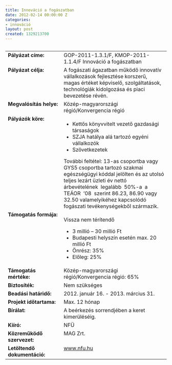```yaml
---
title: Innováció a fogászatban
date: 2012-02-14 00:00:00 Z
categories:
- innováció
layout: post
created: 1329213700
---
```


<table align="left" border="0" cellpadding="0" cellspacing="0"><tbody><tr valign="top" align="left"><td style="width: 187px;" valign="top" align="left"><strong>Pályázat címe:</strong></td><td style="width: 428px;" valign="top" align="left">GOP-2011-1.3.1/F, KMOP-2011-1.1.4/F Innováció a fogászatban</td></tr><tr valign="top" align="left"><td style="width: 187px;" valign="top" align="left"><strong>Pályázat célja:</strong></td><td style="width: 428px;" valign="top" align="left">A fogászati ágazatban működő innovatív vállalkozások fejlesztése korszerű, magas értéket képviselő, szolgáltatások, technológiák kidolgozása és piaci bevezetése révén.</td></tr><tr valign="top" align="left"><td style="width: 187px;" valign="top" align="left"><strong>Megvalósítás helye:</strong></td><td style="width: 428px;" valign="top" align="left">Közép-magyarországi régió/Konvergencia régió</td></tr><tr valign="top" align="left"><td style="width: 187px;" valign="top" align="left"><strong>Pályázók köre:</strong></td><td style="width: 428px;" valign="top" align="left"><ul><li>Kettős könyvvitelt vezető gazdasági társaságok</li><li>SZJA hatálya alá tartozó egyéni vállalkozók</li><li>Szövetkezetek</li></ul>További feltétel: 13-as csoportba vagy GYS5 csoportba tartozó szakmai egészségügyi kóddal jelölten és az utolsó teljes lezárt üzleti év nettó&nbsp; árbevételének&nbsp; legalább&nbsp; 50%-a&nbsp; a&nbsp; TEÁOR&nbsp; ’08&nbsp; szerint 86.23, 86.90 vagy 32.50 valamelyikéhez kapcsolódó fogászati tevékenységekből származik.</td></tr><tr valign="top" align="left"><td style="width: 187px;" valign="top" align="left"><strong>Támogatás formája:</strong></td><td style="width: 428px;" valign="top" align="left"><p>Vissza nem térítendő</p><ul><li>3 millió – 30 millió Ft</li><li>Budapesti helyszín esetén max. 20 millió Ft</li><li>Önrész: 35%</li><li>Előleg: 25%</li></ul></td></tr><tr valign="top" align="left"><td style="width: 187px;" valign="top" align="left"><strong>Támogatás mértéke:</strong></td><td style="width: 428px;" valign="top" align="left">Közép-magyarországi régió/Konvergencia régió: 65%</td></tr><tr valign="top" align="left"><td style="width: 187px;" valign="top" align="left"><strong>Biztosíték:</strong></td><td style="width: 428px;" valign="top" align="left">Nem szükséges</td></tr><tr valign="top" align="left"><td style="width: 187px;" valign="top" align="left"><strong>Beadási határidő:</strong></td><td style="width: 428px;" valign="top" align="left">2012. január 16. - 2013. március 31.</td></tr><tr valign="top" align="left"><td style="width: 187px;" valign="top" align="left"><strong>Projekt időtartama:</strong></td><td style="width: 428px;" valign="top" align="left">Max. 12 hónap</td></tr><tr valign="top" align="left"><td style="width: 187px;" valign="top" align="left"><strong>Bírálat:</strong></td><td style="width: 428px;" valign="top" align="left">A beérkezés sorrendjében a keret kimerüléséig.</td></tr><tr valign="top" align="left"><td style="width: 187px;" valign="top" align="left"><strong>Kiíró:</strong></td><td style="width: 428px;" valign="top" align="left">NFÜ</td></tr><tr valign="top" align="left"><td style="width: 187px;" valign="top" align="left"><strong>Közreműködő szervezet:</strong></td><td style="width: 428px;" valign="top" align="left">MAG Zrt.</td></tr><tr valign="top" align="left"><td style="width: 187px;" valign="top" align="left"><strong>Letöltendő dokumentáció:</strong></td><td style="width: 428px;" valign="top" align="left"><a href="http://www.nfu.hu/" title="http://www.nfu.hu/">www.nfu.hu</a></td></tr></tbody></table>
